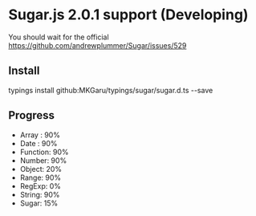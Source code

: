 Sugar.js 2.0.1 support (Developing)
====================================

You should wait for the official  
https://github.com/andrewplummer/Sugar/issues/529

Install
-------------
typings install github:MKGaru/typings/sugar/sugar.d.ts --save  

Progress
-------------

* Array : 90%
* Date : 90%
* Function: 90%
* Number: 90%
* Object: 20%
* Range: 90%
* RegExp: 0%
* String: 90%
* Sugar: 15%